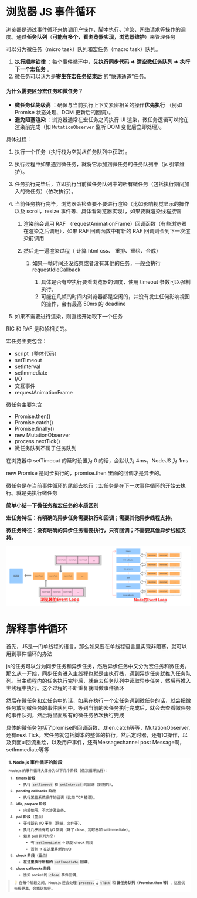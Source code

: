 # 浏览器 JS 事件循环

浏览器是通过事件循环来协调用户操作、脚本执行、渲染、网络请求等操作的调度。通过**任务队列**（**可能有多个，看浏览器实现，浏览器维护**）来管理任务

可以分为微任务（micro task）队列和宏任务（macro task）队列。

1. **执行顺序铁律** ：每个事件循环中，**先执行同步代码 ⇒ 清空微任务队列 ⇒ 执行下一个宏任务** 。
2. 微任务可以认为是**寄生在宏任务结束后** 的“快速通道”任务。

#### 为什么需要区分宏任务和微任务？

- **微任务优先级高** ：确保与当前执行上下文紧密相关的操作**优先执行** （例如 Promise 状态处理、DOM 更新后的回调）。
- **避免阻塞渲染** ：浏览器通常在宏任务之间执行 UI 渲染，微任务逻辑可以抢在渲染前完成（如 `MutationObserver` 监听 DOM 变化后立即处理）。

具体过程：

1. 执行一个任务（执行栈为空就从任务队列中获取）。
2. 执行过程中如果遇到微任务，就将它添加到微任务的任务队列中（js 引擎维护）。
3. 任务执行完毕后，立即执行当前微任务队列中的所有微任务（包括执行期间加入的微任务）（依次执行）。
4. 当前任务执行完毕，浏览器会检查要不要进行渲染（比如影响视觉显示的操作以及 scroll，resize 事件等、具体看浏览器实现），如果要就渲染线程接管

	1. 渲染前会调用 RAF （requestAnimationFrame）回调函数（有些浏览器在渲染之后调用），如果 RAF 回调函数中有新的 RAF 回调则会到下一次渲染前调用
	2. 然后走一遍渲染过程（ 计算 html css、 重排、重绘、合成）

		1. 如果一帧时间还没结束或者没有其他的任务，一般会执行 requestIdleCallback

			1. 具体是否有空执行要看浏览器的调度，使用 timeout 参数可以强制执行。
			2. 可能在几帧的时间内浏览器都是空闲的，并没有发生任何影响视图的操作，会有最高 50ms 的 deadline

5. 如果不需要进行渲染，则直接开始取下一个任务

  

RIC 和 RAF 是和帧相关的。  

宏任务主要包含：
- script（整体代码）
- setTimeout
- setInterval
- setImmediate
- I/O
- 交互事件
- requestAnimationFrame

微任务主要包含
- Promise.then()
- Promise.catch()
- Promise.finally()
- new MutationObserver
- process.nextTick() 
- 微任务队列不属于任务队列

在浏览器中 setTimeout 的延时设置为 0 的话，会默认为 4ms，NodeJS 为 1ms


new Promise 是同步执行的，promise.then 里面的回调才是异步的。

微任务是在当前事件循环的尾部去执行；宏任务是在下一次事件循环的开始去执行。就是先执行微任务

**简单小结一下微任务和宏任务的本质区别**

**宏任务特征：有明确的异步任务需要执行和回调；需要其他异步线程支持。**

**微任务特征：没有明确的异步任务需要执行，只有回调；不需要其他异步线程支持。**

![alt text](image-7.png)

# 解释事件循环
首先，JS是一门单线程的语言，那么如果要在单线程语言里实现非阻塞，就可以用到事件循环的办法

js的任务可以分为同步任务和异步任务，然后异步任务中又分为宏任务和微任务。那么从一开始，同步任务进入主线程也就是主执行栈，遇到异步任务就推入任务队列。当主线程内的任务执行完毕后，就会去任务队列中读取异步任务，然后再推入主线程中执行。这个过程的不断重复就叫做事件循环

然后在微任务和宏任务中的话，如果在执行一个宏任务遇到微任务的话，就会把微任务放到微任务的事件队列中。等到当前的宏任务执行完成后，就会去查看微任务的事件队列，然后将里面所有的微任务依次执行完成

具体的微任务包括了promise的回调函数，.then.catch等等，MutationObserver, 还有next Tick。宏任务就包括脚本的整体的执行，然后定时器，还有IO操作，以及页面ui回流重绘，以及用户事件，还有Messagechannel post Message啊，setImmediate等等

![alt text](image-10.png)